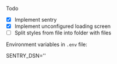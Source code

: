 Todo

- [x] Implement sentry
- [x] Implement unconfigured loading screen
- [ ] Split styles from file into folder with files

Environment variables in `.env` file:

SENTRY_DSN=''